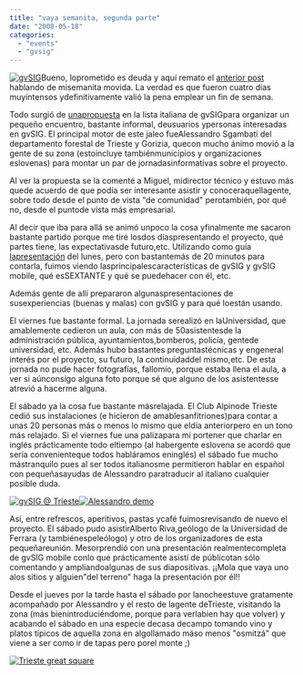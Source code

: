 ```yaml
---
title: "vaya semanita, segunda parte"
date: "2008-05-18"
categories: 
  - "events"
  - "gvsig"
---
```


[![gvSIG](images/Logo-gvSIG_150_14.gif)](http://www.gvsig.gva.es)Bueno, loprometido es deuda y aquí remato el [anterior post](http://geomaticblog.net/gb2/es/2008-05-14-vaya_semanita_primera_parte) hablando de misemanita movida. La verdad es que fueron cuatro días muyintensos ydefinitivamente valió la pena emplear un fin de semana.

Todo surgió de [unapropuesta](http://www.nabble.com/incontro-utentilizzatori-di-gvSIG-td16478688.html) en la lista italiana de gvSIGpara organizar un pequeño encuentro, bastante informal, deusuarios ypersonas interesadas en gvSIG. El principal motor de este jaleo fueAlessandro Sgambati del departamento forestal de Trieste y Gorizia, quecon mucho ánimo movió a la gente de su zona (estoincluye tambiénmunicipios y organizaciones eslovenas) para montar un par de jornadasinformativas sobre el proyecto.

Al ver la propuesta se la comenté a Miguel, midirector técnico y estuvo más quede acuerdo de que podía ser interesante asistir y conoceraquellagente, sobre todo desde el punto de vista "de comunidad" perotambién, por qué no, desde el puntode vista más empresarial.

Al decir que iba para allá se animó unpoco la cosa yfinalmente me sacaron bastante partido porque me tiré losdos díaspresentando el proyecto, qué partes tiene, las expectativasde futuro,etc. Utilizando como guía [lapresentación](http://www.slideshare.net/xurxosanz/gvsig-a-real-tool-for-gis-technicians-403967/) del lunes, pero con bastantemás de 20 minutos para contarla, fuimos viendo lasprincipalescaracterísticas de gvSIG y gvSIG mobile, qué esSEXTANTE y qué se puedehacer con él, etc.

Además gente de allí prepararon algunaspresentaciones de susexperiencias (buenas y malas) con gvSIG y para qué loestán usando.

El viernes fue bastante formal. La jornada serealizó en laUniversidad, que amablemente cedieron un aula, con más de 50asistentesde la administración pública, ayuntamientos,bomberos, policía, gentede universidad, etc. Además hubo bastantes preguntastécnicas y engeneral interés por el proyecto, su futuro, la continuidaddel mismo,etc. De esta jornada no pude hacer fotografías, fallomío, porque estaba llena el aula, a ver si aúnconsigo alguna foto porque sé que alguno de los asistentesse atrevió a hacerme alguna.

El sábado ya la cosa fue bastante másrelajada. El Club Alpinode Trieste cedió sus instalaciones (e hicieron de amablesanfitriones)para contar a unas 20 personas más o menos lo mismo que eldía anteriorpero en un tono más relajado. Si el viernes fue una palizapara mí portener que charlar en inglés prácticamente todo eltiempo (al habergente eslovena se acordó que sería convenienteque todos habláramos eninglés) el sábado fue mucho mástranquilo pues al ser todos italianosme permitieron hablar en español con pequeñasayudas de Alessandro paratraducir al italiano cualquier posible duda.

[![gvSIG @ Trieste](images/2489238694_b641568d50_m.jpg)](http://www.flickr.com/photos/xurxosanz/2489238694/ "gvSIG @ Trieste por XuRxO, en Flickr")[![Alessandro demo](images/2489238908_0377579694_m.jpg)](http://www.flickr.com/photos/xurxosanz/2489238908/ "Alessandro demo por XuRxO, en Flickr")

Así, entre refrescos, aperitivos, pastas ycafé fuimosrevisando de nuevo el proyecto. El sábado pudo asistirAlberto Riva,geólogo de la Universidad de Ferrara (y tambiénespeleólogo) y otro de los organizadores de esta pequeñareunión. Mesorprendió con una presentación realmentecompleta de gvSIG mobile conlo que prácticamente asistí de públicotan sólo comentando y ampliandoalgunas de sus diapositivas. ¡¡Mola que vaya uno alos sitios y alguien"del terreno" haga la presentación por él!!

Desde el jueves por la tarde hasta el sábado por lanocheestuve gratamente acompañado por Alessandro y el resto de lagente deTrieste, visitando la zona (más bienintroduciéndome, porque para verlabien hay que volver) y acabando el sábado en una especie decasa decampo tomando vino y platos típicos de aquella zona en algollamado máso menos "osmitzá" que viene a ser como ir de tapas pero porel monte ;)

[![Trieste great square](images/2488420235_a16d1ac144.jpg)](http://www.flickr.com/photos/xurxosanz/2488420235/ "Trieste great square por XuRxO, en Flickr")
